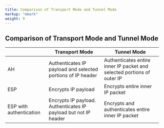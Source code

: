 ```yaml
---
title: Comparison of Transport Mode and Tunnel Mode
markup: "mmark"
weight: 9
---
```


## Comparison of Transport Mode and Tunnel Mode

|  | Transport Mode | Tunnel Mode |
| --- | -------------- | ----------- |
| AH | Authenticates IP payload and selected portions of IP header | Authenticates entire inner IP packet and selected portions of outer IP |
| ESP | Encrypts IP payload | Encrypts entire inner IP packet |
| ESP with authentication | Encrypts IP payload. Authenticates IP payload but not IP header | Encrypts and authenticates entire inner IP packet |
